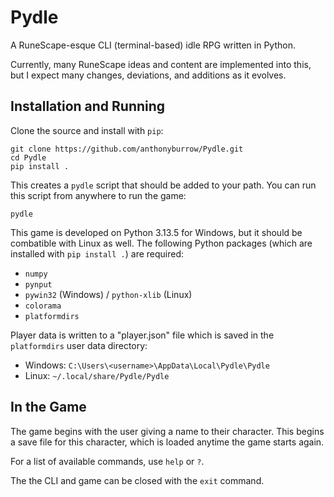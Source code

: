 # Pydle

A RuneScape-esque CLI (terminal-based) idle RPG written in Python.

Currently, many RuneScape ideas and content are implemented into this, but I
expect many changes, deviations, and additions as it evolves.


## Installation and Running

Clone the source and install with `pip`:

```
git clone https://github.com/anthonyburrow/Pydle.git
cd Pydle
pip install .
```

This creates a `pydle` script that should be added to your path. You can run
this script from anywhere to run the game:

```
pydle
```

This game is developed on Python 3.13.5 for Windows, but it should be
combatible with Linux as well. The following Python packages (which are
installed with `pip install .`) are required:
- `numpy`
- `pynput`
- `pywin32` (Windows) / `python-xlib` (Linux)
- `colorama`
- `platformdirs`

Player data is written to a "player.json" file which is saved in the
`platformdirs` user data directory:
- Windows: `C:\Users\<username>\AppData\Local\Pydle\Pydle`
- Linux: `~/.local/share/Pydle/Pydle`


## In the Game

The game begins with the user giving a name to their character. This begins a
save file for this character, which is loaded anytime the game starts again.

For a list of available commands, use `help` or `?`.

The the CLI and game can be closed with the `exit` command.
